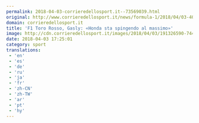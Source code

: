 ```yaml
---
permalink: 2018-04-03-corrieredellosport.it--73569039.html
original: http://www.corrieredellosport.it/news/formula-1/2018/04/03-40890225/f1_toro_rosso_gasly_honda_sta_spingendo_al_massimo_/
domain: corrieredellosport.it
title: 'F1 Toro Rosso, Gasly: «Honda sta spingendo al massimo»'
image: http://cdn.corrieredellosport.it/images/2018/04/03/191326590-74465d07-cf29-4d0b-a047-10fdb5d689d1.jpg
date: 2018-04-03 17:25:01
category: sport
translations: 
 - 'en'
 - 'es'
 - 'de'
 - 'ru'
 - 'ja'
 - 'fr'
 - 'zh-CN'
 - 'zh-TW'
 - 'ar'
 - 'pt'
 - 'hy'
---
```



